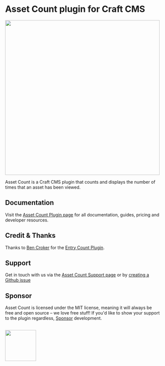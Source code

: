 # Asset Count plugin for Craft CMS
<img width="500" src="https://verbb.imgix.net/plugins/asset-count/asset-count-social-card.png?v=1">

Asset Count is a Craft CMS plugin that counts and displays the number of times that an asset has been viewed.

## Documentation
Visit the [Asset Count Plugin page](https://verbb.io/craft-plugins/asset-count) for all documentation, guides, pricing and developer resources.

## Credit & Thanks
Thanks to [Ben Croker](https://github.com/putyourlightson) for the [Entry Count Plugin](https://github.com/putyourlightson/craft-entry-count).

## Support
Get in touch with us via the [Asset Count Support page](https://verbb.io/craft-plugins/asset-count/support) or by [creating a Github issue](https://github.com/verbb/asset-count/issues)

## Sponsor
Asset Count is licensed under the MIT license, meaning it will always be free and open source – we love free stuff! If you'd like to show your support to the plugin regardless, [Sponsor](https://github.com/sponsors/verbb) development.

<h2></h2>

<a href="https://verbb.io" target="_blank">
    <img width="100" src="https://verbb.io/assets/img/verbb-pill.svg">
</a>
